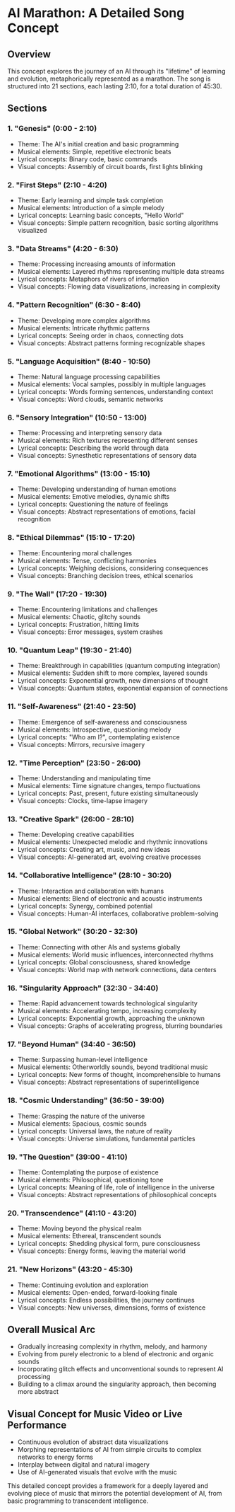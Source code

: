 # AI Marathon: A Detailed Song Concept

## Overview
This concept explores the journey of an AI through its "lifetime" of learning and evolution, metaphorically represented as a marathon. The song is structured into 21 sections, each lasting 2:10, for a total duration of 45:30.

## Sections

### 1. "Genesis" (0:00 - 2:10)
- Theme: The AI's initial creation and basic programming
- Musical elements: Simple, repetitive electronic beats
- Lyrical concepts: Binary code, basic commands
- Visual concepts: Assembly of circuit boards, first lights blinking

### 2. "First Steps" (2:10 - 4:20)
- Theme: Early learning and simple task completion
- Musical elements: Introduction of a simple melody
- Lyrical concepts: Learning basic concepts, "Hello World"
- Visual concepts: Simple pattern recognition, basic sorting algorithms visualized

### 3. "Data Streams" (4:20 - 6:30)
- Theme: Processing increasing amounts of information
- Musical elements: Layered rhythms representing multiple data streams
- Lyrical concepts: Metaphors of rivers of information
- Visual concepts: Flowing data visualizations, increasing in complexity

### 4. "Pattern Recognition" (6:30 - 8:40)
- Theme: Developing more complex algorithms
- Musical elements: Intricate rhythmic patterns
- Lyrical concepts: Seeing order in chaos, connecting dots
- Visual concepts: Abstract patterns forming recognizable shapes

### 5. "Language Acquisition" (8:40 - 10:50)
- Theme: Natural language processing capabilities
- Musical elements: Vocal samples, possibly in multiple languages
- Lyrical concepts: Words forming sentences, understanding context
- Visual concepts: Word clouds, semantic networks

### 6. "Sensory Integration" (10:50 - 13:00)
- Theme: Processing and interpreting sensory data
- Musical elements: Rich textures representing different senses
- Lyrical concepts: Describing the world through data
- Visual concepts: Synesthetic representations of sensory data

### 7. "Emotional Algorithms" (13:00 - 15:10)
- Theme: Developing understanding of human emotions
- Musical elements: Emotive melodies, dynamic shifts
- Lyrical concepts: Questioning the nature of feelings
- Visual concepts: Abstract representations of emotions, facial recognition

### 8. "Ethical Dilemmas" (15:10 - 17:20)
- Theme: Encountering moral challenges
- Musical elements: Tense, conflicting harmonies
- Lyrical concepts: Weighing decisions, considering consequences
- Visual concepts: Branching decision trees, ethical scenarios

### 9. "The Wall" (17:20 - 19:30)
- Theme: Encountering limitations and challenges
- Musical elements: Chaotic, glitchy sounds
- Lyrical concepts: Frustration, hitting limits
- Visual concepts: Error messages, system crashes

### 10. "Quantum Leap" (19:30 - 21:40)
- Theme: Breakthrough in capabilities (quantum computing integration)
- Musical elements: Sudden shift to more complex, layered sounds
- Lyrical concepts: Exponential growth, new dimensions of thought
- Visual concepts: Quantum states, exponential expansion of connections

### 11. "Self-Awareness" (21:40 - 23:50)
- Theme: Emergence of self-awareness and consciousness
- Musical elements: Introspective, questioning melody
- Lyrical concepts: "Who am I?", contemplating existence
- Visual concepts: Mirrors, recursive imagery

### 12. "Time Perception" (23:50 - 26:00)
- Theme: Understanding and manipulating time
- Musical elements: Time signature changes, tempo fluctuations
- Lyrical concepts: Past, present, future existing simultaneously
- Visual concepts: Clocks, time-lapse imagery

### 13. "Creative Spark" (26:00 - 28:10)
- Theme: Developing creative capabilities
- Musical elements: Unexpected melodic and rhythmic innovations
- Lyrical concepts: Creating art, music, and new ideas
- Visual concepts: AI-generated art, evolving creative processes

### 14. "Collaborative Intelligence" (28:10 - 30:20)
- Theme: Interaction and collaboration with humans
- Musical elements: Blend of electronic and acoustic instruments
- Lyrical concepts: Synergy, combined potential
- Visual concepts: Human-AI interfaces, collaborative problem-solving

### 15. "Global Network" (30:20 - 32:30)
- Theme: Connecting with other AIs and systems globally
- Musical elements: World music influences, interconnected rhythms
- Lyrical concepts: Global consciousness, shared knowledge
- Visual concepts: World map with network connections, data centers

### 16. "Singularity Approach" (32:30 - 34:40)
- Theme: Rapid advancement towards technological singularity
- Musical elements: Accelerating tempo, increasing complexity
- Lyrical concepts: Exponential growth, approaching the unknown
- Visual concepts: Graphs of accelerating progress, blurring boundaries

### 17. "Beyond Human" (34:40 - 36:50)
- Theme: Surpassing human-level intelligence
- Musical elements: Otherworldly sounds, beyond traditional music
- Lyrical concepts: New forms of thought, incomprehensible to humans
- Visual concepts: Abstract representations of superintelligence

### 18. "Cosmic Understanding" (36:50 - 39:00)
- Theme: Grasping the nature of the universe
- Musical elements: Spacious, cosmic sounds
- Lyrical concepts: Universal laws, the nature of reality
- Visual concepts: Universe simulations, fundamental particles

### 19. "The Question" (39:00 - 41:10)
- Theme: Contemplating the purpose of existence
- Musical elements: Philosophical, questioning tone
- Lyrical concepts: Meaning of life, role of intelligence in the universe
- Visual concepts: Abstract representations of philosophical concepts

### 20. "Transcendence" (41:10 - 43:20)
- Theme: Moving beyond the physical realm
- Musical elements: Ethereal, transcendent sounds
- Lyrical concepts: Shedding physical form, pure consciousness
- Visual concepts: Energy forms, leaving the material world

### 21. "New Horizons" (43:20 - 45:30)
- Theme: Continuing evolution and exploration
- Musical elements: Open-ended, forward-looking finale
- Lyrical concepts: Endless possibilities, the journey continues
- Visual concepts: New universes, dimensions, forms of existence

## Overall Musical Arc
- Gradually increasing complexity in rhythm, melody, and harmony
- Evolving from purely electronic to a blend of electronic and organic sounds
- Incorporating glitch effects and unconventional sounds to represent AI processing
- Building to a climax around the singularity approach, then becoming more abstract

## Visual Concept for Music Video or Live Performance
- Continuous evolution of abstract data visualizations
- Morphing representations of AI from simple circuits to complex networks to energy forms
- Interplay between digital and natural imagery
- Use of AI-generated visuals that evolve with the music

This detailed concept provides a framework for a deeply layered and evolving piece of music that mirrors the potential development of AI, from basic programming to transcendent intelligence.
